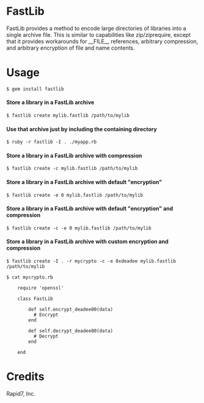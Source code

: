 # FastLib

FastLib provides a method to encode large directories of libraries into a single archive file.
This is similar to capabilities like zip/ziprequire, except that it provides workarounds for
\_\_FILE\_\_ references, arbitrary compression, and arbitrary encryption of file and name contents.

# Usage

    $ gem install fastlib

#### Store a library in a FastLib archive
    $ fastlib create mylib.fastlib /path/to/mylib

#### Use that archive just by including the containing directory
    $ ruby -r fastlib -I . ./myapp.rb

#### Store a library in a FastLib archive with compression
    $ fastlib create -c mylib.fastlib /path/to/mylib

#### Store a library in a FastLib archive with default "encryption"
    $ fastlib create -e 0 mylib.fastlib /path/to/mylib

#### Store a library in a FastLib archive with default "encryption" and compression
    $ fastlib create -c -e 0 mylib.fastlib /path/to/mylib

#### Store a library in a FastLib archive with custom encryption and compression
    $ fastlib create -I . -r mycrypto -c -e 0xdeadee mylib.fastlib /path/to/mylib

```
$ cat mycrypto.rb

    require 'openssl'
    
    class FastLib
    
        def self.encrypt_deadee00(data)
          # Encrypt
        end
    
        def self.decrypt_deadee00(data)
          # Decrypt
        end
    
    end
```

# Credits
Rapid7, Inc.
